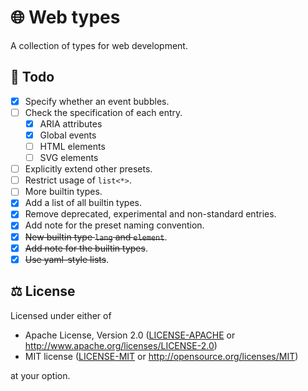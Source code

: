 # 🌐 Web types

A collection of types for web development.

## 📝 Todo

- [x] Specify whether an event bubbles.
- [ ] Check the specification of each entry.
  - [x] ARIA attributes
  - [x] Global events
  - [ ] HTML elements
  - [ ] SVG elements
- [ ] Explicitly extend other presets.
- [ ] Restrict usage of `list<*>`.
- [ ] More builtin types.
- [x] Add a list of all builtin types.
- [x] Remove deprecated, experimental and non-standard entries.
- [x] Add note for the preset naming convention.
- [x] ~~New builtin type `lang` and `element`~~.
- [x] ~~Add note for the builtin types~~.
- [x] ~~Use yaml-style lists~~.

## ⚖️ License

Licensed under either of

- Apache License, Version 2.0 ([LICENSE-APACHE](LICENSE-APACHE) or
  <http://www.apache.org/licenses/LICENSE-2.0>)
- MIT license ([LICENSE-MIT](LICENSE-MIT) or
  <http://opensource.org/licenses/MIT>)

at your option.
